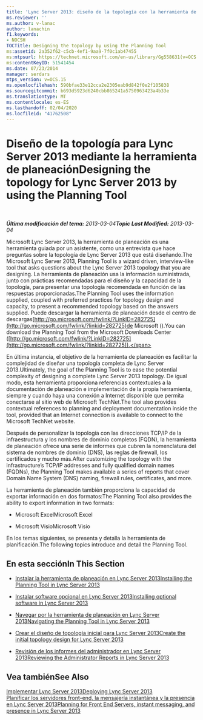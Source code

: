 ```yaml
---
title: 'Lync Server 2013: diseño de la topología con la herramienta de planeación'
ms.reviewer: ''
ms.author: v-lanac
author: lanachin
f1.keywords:
- NOCSH
TOCTitle: Designing the topology by using the Planning Tool
ms:assetid: 2a352f62-c5cb-4ef1-9aa9-7f0c1ab47455
ms:mtpsurl: https://technet.microsoft.com/en-us/library/Gg558631(v=OCS.15)
ms:contentKeyID: 51541454
ms.date: 07/23/2014
manager: serdars
mtps_version: v=OCS.15
ms.openlocfilehash: 590bfae33e12cca2e2305eab9d842f0e2f105838
ms.sourcegitcommit: b693d5923d6240cbb865241a5750963423a4b33e
ms.translationtype: MT
ms.contentlocale: es-ES
ms.lasthandoff: 02/04/2020
ms.locfileid: "41762508"
---
```

<div data-xmlns="http://www.w3.org/1999/xhtml">

<div class="topic" data-xmlns="http://www.w3.org/1999/xhtml" data-msxsl="urn:schemas-microsoft-com:xslt" data-cs="http://msdn.microsoft.com/en-us/">

<div data-asp="http://msdn2.microsoft.com/asp">

# <a name="designing-the-topology-for-lync-server-2013-by-using-the-planning-tool"></a><span data-ttu-id="bb363-102">Diseño de la topología para Lync Server 2013 mediante la herramienta de planeación</span><span class="sxs-lookup"><span data-stu-id="bb363-102">Designing the topology for Lync Server 2013 by using the Planning Tool</span></span>

</div>

<div id="mainSection">

<div id="mainBody">

<span> </span>

<span data-ttu-id="bb363-103">_**Última modificación del tema:** 2013-03-04_</span><span class="sxs-lookup"><span data-stu-id="bb363-103">_**Topic Last Modified:** 2013-03-04_</span></span>

<span data-ttu-id="bb363-104">Microsoft Lync Server 2013, la herramienta de planeación es una herramienta guiada por un asistente, como una entrevista que hace preguntas sobre la topología de Lync Server 2013 que está diseñando.</span><span class="sxs-lookup"><span data-stu-id="bb363-104">The Microsoft Lync Server 2013, Planning Tool is a wizard driven, interview-like tool that asks questions about the Lync Server 2013 topology that you are designing.</span></span> <span data-ttu-id="bb363-105">La herramienta de planeación usa la información suministrada, junto con prácticas recomendadas para el diseño y la capacidad de la topología, para presentar una topología recomendada en función de las respuestas proporcionadas.</span><span class="sxs-lookup"><span data-stu-id="bb363-105">The Planning Tool uses the information supplied, coupled with preferred practices for topology design and capacity, to present a recommended topology based on the answers supplied.</span></span> <span data-ttu-id="bb363-106">Puede descargar la herramienta de planeación desde el centro de descargas[http://go.microsoft.com/fwlink/?LinkID=282725](http://go.microsoft.com/fwlink/?linkid=282725)de Microsoft ().</span><span class="sxs-lookup"><span data-stu-id="bb363-106">You can download the Planning Tool from the Microsoft Downloads Center ([http://go.microsoft.com/fwlink/?LinkID=282725](http://go.microsoft.com/fwlink/?linkid=282725)).</span></span>

<span data-ttu-id="bb363-107">En última instancia, el objetivo de la herramienta de planeación es facilitar la complejidad de diseñar una topología completa de Lync Server 2013.</span><span class="sxs-lookup"><span data-stu-id="bb363-107">Ultimately, the goal of the Planning Tool is to ease the potential complexity of designing a complete Lync Server 2013 topology.</span></span> <span data-ttu-id="bb363-108">De igual modo, esta herramienta proporciona referencias contextuales a la documentación de planeación e implementación de la propia herramienta, siempre y cuando haya una conexión a Internet disponible que permita conectarse al sitio web de Microsoft TechNet.</span><span class="sxs-lookup"><span data-stu-id="bb363-108">The tool also provides contextual references to planning and deployment documentation inside the tool, provided that an Internet connection is available to connect to the Microsoft TechNet website.</span></span>

<span data-ttu-id="bb363-109">Después de personalizar la topología con las direcciones TCP/IP de la infraestructura y los nombres de dominio completos (FQDN), la herramienta de planeación ofrece una serie de informes que cubren la nomenclatura del sistema de nombres de dominio (DNS), las reglas de firewall, los certificados y mucho más.</span><span class="sxs-lookup"><span data-stu-id="bb363-109">After customizing the topology with the infrastructure’s TCP/IP addresses and fully qualified domain names (FQDNs), the Planning Tool makes available a series of reports that cover Domain Name System (DNS) naming, firewall rules, certificates, and more.</span></span>

<span data-ttu-id="bb363-110">La herramienta de planeación también proporciona la capacidad de exportar información en dos formatos:</span><span class="sxs-lookup"><span data-stu-id="bb363-110">The Planning Tool also provides the ability to export information in two formats:</span></span>

  - <span data-ttu-id="bb363-111">Microsoft Excel</span><span class="sxs-lookup"><span data-stu-id="bb363-111">Microsoft Excel</span></span>

  - <span data-ttu-id="bb363-112">Microsoft Visio</span><span class="sxs-lookup"><span data-stu-id="bb363-112">Microsoft Visio</span></span>

<span data-ttu-id="bb363-113">En los temas siguientes, se presenta y detalla la herramienta de planificación.</span><span class="sxs-lookup"><span data-stu-id="bb363-113">The following topics introduce and detail the Planning Tool.</span></span>

<div>

## <a name="in-this-section"></a><span data-ttu-id="bb363-114">En esta sección</span><span class="sxs-lookup"><span data-stu-id="bb363-114">In This Section</span></span>

  - [<span data-ttu-id="bb363-115">Instalar la herramienta de planeación en Lync Server 2013</span><span class="sxs-lookup"><span data-stu-id="bb363-115">Installing the Planning Tool in Lync Server 2013</span></span>](lync-server-2013-installing-the-planning-tool.md)

  - [<span data-ttu-id="bb363-116">Instalar software opcional en Lync Server 2013</span><span class="sxs-lookup"><span data-stu-id="bb363-116">Installing optional software in Lync Server 2013</span></span>](lync-server-2013-installing-optional-software.md)

  - [<span data-ttu-id="bb363-117">Navegar por la herramienta de planeación en Lync Server 2013</span><span class="sxs-lookup"><span data-stu-id="bb363-117">Navigating the Planning Tool in Lync Server 2013</span></span>](lync-server-2013-navigating-the-planning-tool.md)

  - [<span data-ttu-id="bb363-118">Crear el diseño de topología inicial para Lync Server 2013</span><span class="sxs-lookup"><span data-stu-id="bb363-118">Create the initial topology design for Lync Server 2013</span></span>](lync-server-2013-create-the-initial-topology-design.md)

  - [<span data-ttu-id="bb363-119">Revisión de los informes del administrador en Lync Server 2013</span><span class="sxs-lookup"><span data-stu-id="bb363-119">Reviewing the Administrator Reports in Lync Server 2013</span></span>](lync-server-2013-reviewing-the-administrator-reports.md)

</div>

<div>

## <a name="see-also"></a><span data-ttu-id="bb363-120">Vea también</span><span class="sxs-lookup"><span data-stu-id="bb363-120">See Also</span></span>


[<span data-ttu-id="bb363-121">Implementar Lync Server 2013</span><span class="sxs-lookup"><span data-stu-id="bb363-121">Deploying Lync Server 2013</span></span>](lync-server-2013-deploying-lync-server.md)  
[<span data-ttu-id="bb363-122">Planificar los servidores front-end, la mensajería instantánea y la presencia en Lync Server 2013</span><span class="sxs-lookup"><span data-stu-id="bb363-122">Planning for Front End Servers, instant messaging, and presence in Lync Server 2013</span></span>](lync-server-2013-planning-for-front-end-servers-instant-messaging-and-presence.md)  
  

</div>

</div>

<span> </span>

</div>

</div>

</div>

